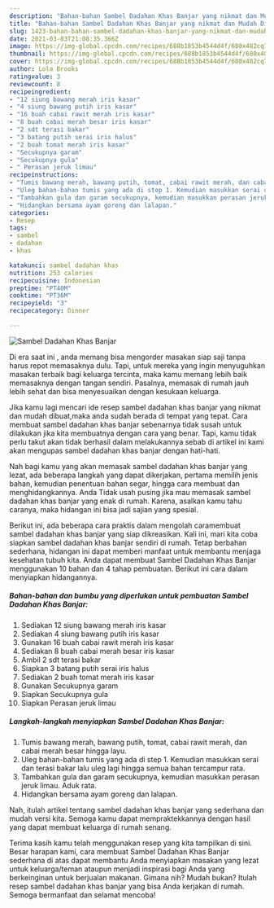 ```yaml
---
description: "Bahan-bahan Sambel Dadahan Khas Banjar yang nikmat dan Mudah Dibuat"
title: "Bahan-bahan Sambel Dadahan Khas Banjar yang nikmat dan Mudah Dibuat"
slug: 1423-bahan-bahan-sambel-dadahan-khas-banjar-yang-nikmat-dan-mudah-dibuat
date: 2021-03-03T21:08:35.366Z
image: https://img-global.cpcdn.com/recipes/688b1853b4544d4f/680x482cq70/sambel-dadahan-khas-banjar-foto-resep-utama.jpg
thumbnail: https://img-global.cpcdn.com/recipes/688b1853b4544d4f/680x482cq70/sambel-dadahan-khas-banjar-foto-resep-utama.jpg
cover: https://img-global.cpcdn.com/recipes/688b1853b4544d4f/680x482cq70/sambel-dadahan-khas-banjar-foto-resep-utama.jpg
author: Lola Brooks
ratingvalue: 3
reviewcount: 8
recipeingredient:
- "12 siung bawang merah iris kasar"
- "4 siung bawang putih iris kasar"
- "16 buah cabai rawit merah iris kasar"
- "8 buah cabai merah besar iris kasar"
- "2 sdt terasi bakar"
- "3 batang putih serai iris halus"
- "2 buah tomat merah iris kasar"
- "Secukupnya garam"
- "Secukupnya gula"
- " Perasan jeruk limau"
recipeinstructions:
- "Tumis bawang merah, bawang putih, tomat, cabai rawit merah, dan cabai merah besar hingga layu."
- "Uleg bahan-bahan tumis yang ada di step 1. Kemudian masukkan serai dan terasi bakar lalu uleg lagi hingga semua bahan tercampur rata."
- "Tambahkan gula dan garam secukupnya, kemudian masukkan perasan jeruk limau. Aduk rata."
- "Hidangkan bersama ayam goreng dan lalapan."
categories:
- Resep
tags:
- sambel
- dadahan
- khas

katakunci: sambel dadahan khas 
nutrition: 253 calories
recipecuisine: Indonesian
preptime: "PT40M"
cooktime: "PT36M"
recipeyield: "3"
recipecategory: Dinner

---
```



![Sambel Dadahan Khas Banjar](https://img-global.cpcdn.com/recipes/688b1853b4544d4f/680x482cq70/sambel-dadahan-khas-banjar-foto-resep-utama.jpg)

Di era  saat ini , anda memang bisa mengorder masakan siap saji tanpa harus repot memasaknya dulu. Tapi, untuk mereka yang ingin menyuguhkan masakan terbaik bagi keluarga tercinta, maka kamu memang lebih baik memasaknya dengan tangan sendiri. Pasalnya, memasak di rumah jauh lebih sehat dan bisa menyesuaikan dengan kesukaan keluarga.

Jika kamu lagi mencari ide resep sambel dadahan khas banjar yang nikmat dan mudah dibuat,maka anda sudah berada di tempat yang tepat. Cara membuat sambel dadahan khas banjar  sebenarnya tidak susah untuk dilakukan jika kita membuatnya dengan cara yang benar. Tapi, kamu tidak perlu takut akan tidak berhasil dalam melakukannya 
sebab di artikel ini kami akan mengupas sambel dadahan khas banjar dengan hati-hati.  



Nah bagi kamu yang akan memasak sambel dadahan khas banjar yang lezat, ada beberapa langkah yang dapat dikerjakan, pertama memilih jenis bahan, kemudian penentuan bahan segar, hingga cara membuat dan menghidangkannya. Anda Tidak usah pusing jika mau memasak sambel dadahan khas banjar yang enak di rumah. Karena, asalkan kamu  tahu caranya, maka hidangan ini bisa jadi sajian yang spesial.

Berikut ini, ada beberapa cara praktis  dalam mengolah caramembuat sambel dadahan khas banjar yang siap dikreasikan. Kali ini, mari kita coba siapkan sambel dadahan khas banjar sendiri di rumah. Tetap berbahan sederhana, hidangan ini dapat memberi manfaat untuk membantu menjaga kesehatan tubuh kita. Anda dapat membuat Sambel Dadahan Khas Banjar menggunakan 10 bahan dan 4 tahap pembuatan. Berikut ini cara dalam menyiapkan hidangannya.

<!--inarticleads1-->

##### Bahan-bahan dan bumbu yang diperlukan untuk pembuatan Sambel Dadahan Khas Banjar:

1. Sediakan 12 siung bawang merah iris kasar
1. Sediakan 4 siung bawang putih iris kasar
1. Gunakan 16 buah cabai rawit merah iris kasar
1. Sediakan 8 buah cabai merah besar iris kasar
1. Ambil 2 sdt terasi bakar
1. Siapkan 3 batang putih serai iris halus
1. Sediakan 2 buah tomat merah iris kasar
1. Gunakan Secukupnya garam
1. Siapkan Secukupnya gula
1. Siapkan  Perasan jeruk limau




<!--inarticleads2-->

##### Langkah-langkah menyiapkan Sambel Dadahan Khas Banjar:

1. Tumis bawang merah, bawang putih, tomat, cabai rawit merah, dan cabai merah besar hingga layu.
1. Uleg bahan-bahan tumis yang ada di step 1. Kemudian masukkan serai dan terasi bakar lalu uleg lagi hingga semua bahan tercampur rata.
1. Tambahkan gula dan garam secukupnya, kemudian masukkan perasan jeruk limau. Aduk rata.
1. Hidangkan bersama ayam goreng dan lalapan.




Nah, itulah artikel tentang  sambel dadahan khas banjar  yang sederhana dan mudah versi kita. Semoga kamu dapat mempraktekkannya dengan hasil yang dapat membuat keluarga di rumah senang. 

Terima kasih kamu telah menggunakan resep yang kita tampilkan di sini. Besar harapan kami, cara membuat  Sambel Dadahan Khas Banjar sederhana di atas dapat membantu Anda menyiapkan masakan yang lezat untuk keluarga/teman ataupun menjadi inspirasi bagi Anda yang berkeinginan untuk berjualan makanan. Gimana nih? Mudah bukan? Itulah resep sambel dadahan khas banjar yang bisa Anda kerjakan di rumah. Semoga bermanfaat dan selamat mencoba!

